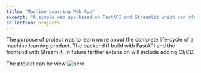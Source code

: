 ```yaml
---
title: "Machine Learning Web App"
excerpt: "A simple web app based on FastAPI and Streamlit which can classify images.<br/><img src='/images/500x300.png'>"
collection: projects
---
```


The purpose of project was to learn more about the complete life-cycle of a machine learning product. The backend if build with FastAPI and the frontend with Streamlit. In future farther extension will include adding CI/CD.

The project can be view ![here](something)
